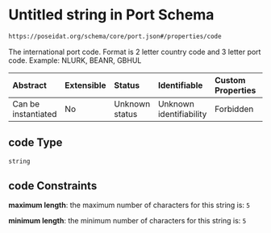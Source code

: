 # Untitled string in Port Schema

```txt
https://poseidat.org/schema/core/port.json#/properties/code
```

The international port code. Format is 2 letter country code and 3 letter port code. Example: NLURK, BEANR, GBHUL

| Abstract            | Extensible | Status         | Identifiable            | Custom Properties | Additional Properties | Access Restrictions | Defined In                                                  |
| :------------------ | :--------- | :------------- | :---------------------- | :---------------- | :-------------------- | :------------------ | :---------------------------------------------------------- |
| Can be instantiated | No         | Unknown status | Unknown identifiability | Forbidden         | Allowed               | none                | [port.json*](schemas/core/port.json "open original schema") |

## code Type

`string`

## code Constraints

**maximum length**: the maximum number of characters for this string is: `5`

**minimum length**: the minimum number of characters for this string is: `5`
